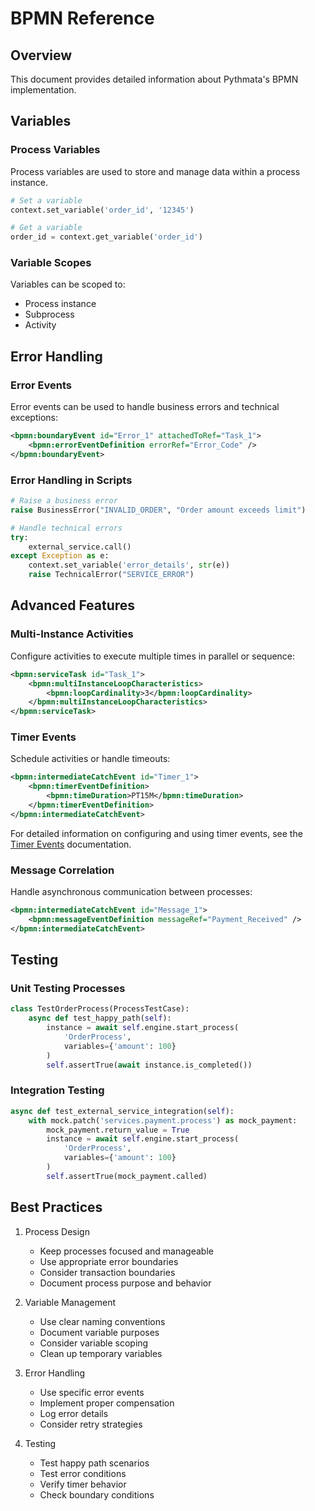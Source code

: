 # BPMN Reference

## Overview

This document provides detailed information about Pythmata's BPMN implementation.

## Variables

### Process Variables
Process variables are used to store and manage data within a process instance.

```python
# Set a variable
context.set_variable('order_id', '12345')

# Get a variable
order_id = context.get_variable('order_id')
```

### Variable Scopes
Variables can be scoped to:
- Process instance
- Subprocess
- Activity

## Error Handling

### Error Events
Error events can be used to handle business errors and technical exceptions:

```xml
<bpmn:boundaryEvent id="Error_1" attachedToRef="Task_1">
    <bpmn:errorEventDefinition errorRef="Error_Code" />
</bpmn:boundaryEvent>
```

### Error Handling in Scripts
```python
# Raise a business error
raise BusinessError("INVALID_ORDER", "Order amount exceeds limit")

# Handle technical errors
try:
    external_service.call()
except Exception as e:
    context.set_variable('error_details', str(e))
    raise TechnicalError("SERVICE_ERROR")
```

## Advanced Features

### Multi-Instance Activities
Configure activities to execute multiple times in parallel or sequence:

```xml
<bpmn:serviceTask id="Task_1">
    <bpmn:multiInstanceLoopCharacteristics>
        <bpmn:loopCardinality>3</bpmn:loopCardinality>
    </bpmn:multiInstanceLoopCharacteristics>
</bpmn:serviceTask>
```

### Timer Events
Schedule activities or handle timeouts:

```xml
<bpmn:intermediateCatchEvent id="Timer_1">
    <bpmn:timerEventDefinition>
        <bpmn:timeDuration>PT15M</bpmn:timeDuration>
    </bpmn:timerEventDefinition>
</bpmn:intermediateCatchEvent>
```

For detailed information on configuring and using timer events, see the [Timer Events](timer-events.md) documentation.

### Message Correlation
Handle asynchronous communication between processes:

```xml
<bpmn:intermediateCatchEvent id="Message_1">
    <bpmn:messageEventDefinition messageRef="Payment_Received" />
</bpmn:intermediateCatchEvent>
```

## Testing

### Unit Testing Processes
```python
class TestOrderProcess(ProcessTestCase):
    async def test_happy_path(self):
        instance = await self.engine.start_process(
            'OrderProcess',
            variables={'amount': 100}
        )
        self.assertTrue(await instance.is_completed())
```

### Integration Testing
```python
async def test_external_service_integration(self):
    with mock.patch('services.payment.process') as mock_payment:
        mock_payment.return_value = True
        instance = await self.engine.start_process(
            'OrderProcess',
            variables={'amount': 100}
        )
        self.assertTrue(mock_payment.called)
```

## Best Practices

1. Process Design
   - Keep processes focused and manageable
   - Use appropriate error boundaries
   - Consider transaction boundaries
   - Document process purpose and behavior

2. Variable Management
   - Use clear naming conventions
   - Document variable purposes
   - Consider variable scoping
   - Clean up temporary variables

3. Error Handling
   - Use specific error events
   - Implement proper compensation
   - Log error details
   - Consider retry strategies

4. Testing
   - Test happy path scenarios
   - Test error conditions
   - Verify timer behavior
   - Check boundary conditions

